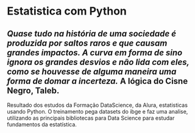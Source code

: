 # Estatistica com Python

## _Quase tudo na história de uma sociedade é produzida por saltos raros e que causam grandes impactos. A curva em forma de sino ignora os grandes desvios e não lida com eles, como se houvesse de alguma maneira uma forma de domar a incerteza._ **A lógica do Cisne Negro**, Taleb. 

Resultado dos estudos da Formação DataScience, da Alura, estatisticas usando Python. O treinamento pega datasets do ibge e faz uma analise, utilizando as principais bibliotecas para Data Science para estudar fundamentos da estatística.
